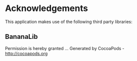 # Acknowledgements
This application makes use of the following third party libraries:

## BananaLib

Permission is hereby granted ...
Generated by CocoaPods - http://cocoapods.org
